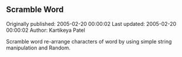 ## Scramble Word 
Originally published: 2005-02-20 00:00:02 
Last updated: 2005-02-20 00:00:02 
Author: Kartikeya Patel 
 
Scramble word re-arrange characters of word by using simple string manipulation and Random.